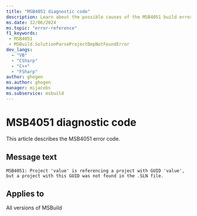 ```yaml
---
title: "MSB4051 diagnostic code"
description: Learn about the possible causes of the MSB4051 build error, and get troubleshooting tips.
ms.date: 12/06/2024
ms.topic: "error-reference"
f1_keywords:
 - MSB4051
 - MSBuild.SolutionParseProjectDepNotFoundError
dev_langs:
  - "VB"
  - "CSharp"
  - "C++"
  - "FSharp"
author: ghogen
ms.author: ghogen
manager: mijacobs
ms.subservice: msbuild
---
```


# MSB4051 diagnostic code

<!-- :::ErrorDefinitionDescription::: -->
<!-- :::editable-content name="introDescription"::: -->
This article describes the MSB4051 error code.
<!-- :::editable-content-end::: -->

## Message text

`MSB4051: Project 'value' is referencing a project with GUID 'value', but a project with this GUID was not found in the .SLN file.`

<!-- :::editable-content name="postOutputDescription"::: -->
<!--
{StrBegin="MSB4051: "}UE: The solution filename is provided separately to loggers.
-->
<!-- :::editable-content-end::: -->
<!-- :::ErrorDefinitionDescription-end::: -->

## Applies to

All versions of MSBuild

